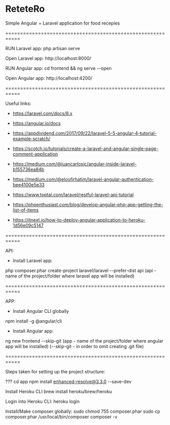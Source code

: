 # ReteteRo
Simple Angular + Laravel application for food recepies

===========================================================




RUN Laravel app:
	php artisan serve

Open Laravel app:
	http://localhost:8000/




RUN Angular app:
	cd frontend && ng serve --open

Open Angular app:
	http://localhost:4200/



===========================================================


Useful links:
- https://laravel.com/docs/8.x
- https://angular.io/docs

- https://appdividend.com/2017/09/22/laravel-5-5-angular-4-tutorial-example-scratch/
- https://scotch.io/tutorials/create-a-laravel-and-angular-single-page-comment-application
- https://medium.com/@juancarlosjc/angular-inside-laravel-b155736ea84b
- https://medium.com/@eloufirhatim/laravel-angular-authentication-bee4100e5e33
- https://www.toptal.com/laravel/restful-laravel-api-tutorial
- https://phpenthusiast.com/blog/develop-angular-php-app-getting-the-list-of-items
- https://itnext.io/how-to-deploy-angular-application-to-heroku-1d56e09c5147




===========================================================


API:


- Install Laravel app:

php composer.phar create-project laravel/laravel --prefer-dist api
	(api - name of the project/folder where laravel app will be installed)








===========================================================


APP:


- Install Angular CLI globally

npm install -g @angular/cli




- Install Angular app:

ng new frontend --skip-git
	(app - name of the project/folder where angular app will be installed)
	(--skip-git - in order to omit creating .git file)








===========================================================


Steps taken for setting up the project structure:


???
cd app
npm install enhanced-resolve@3.3.0 --save-dev


Install Heroku CLI
	brew install heroku/brew/heroku


Login into Heroku CLI:
	heroku login


Install/Make composer globally:
	sudo chmod 755 composer.phar
	sudo cp composer.phar /usr/local/bin/composer
	composer -v












































